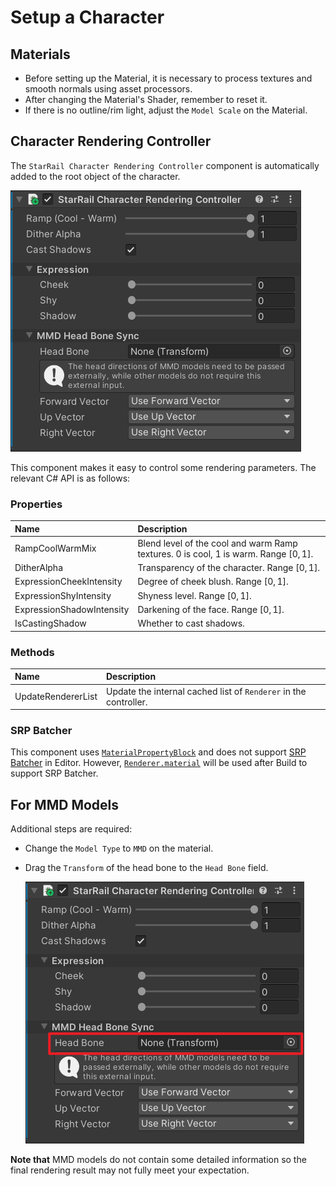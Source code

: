 # Setup a Character

## Materials

- Before setting up the Material, it is necessary to process textures and smooth normals using asset processors.
- After changing the Material's Shader, remember to reset it.
- If there is no outline/rim light, adjust the `Model Scale` on the Material.

## Character Rendering Controller

The `StarRail Character Rendering Controller` component is automatically added to the root object of the character.

![Character rendering controller](../assets/character-rendering-controller.png)

This component makes it easy to control some rendering parameters. The relevant C# API is as follows:

### Properties

|Name|Description|
|:-|:-|
|RampCoolWarmMix|Blend level of the cool and warm Ramp textures. 0 is cool, 1 is warm. Range $[0, 1]$.|
|DitherAlpha|Transparency of the character. Range $[0, 1]$.|
|ExpressionCheekIntensity|Degree of cheek blush. Range $[0, 1]$.|
|ExpressionShyIntensity|Shyness level. Range $[0, 1]$.|
|ExpressionShadowIntensity|Darkening of the face. Range $[0, 1]$.|
|IsCastingShadow|Whether to cast shadows.|

### Methods

|Name|Description|
|:-|:-|
|UpdateRendererList|Update the internal cached list of `Renderer` in the controller.|

### SRP Batcher

This component uses [`MaterialPropertyBlock`](https://docs.unity3d.com/ScriptReference/MaterialPropertyBlock.html) and does not support [SRP Batcher](https://docs.unity3d.com/Manual/SRPBatcher.html) in Editor. However, [`Renderer.material`](https://docs.unity3d.com/ScriptReference/Renderer-material.html) will be used after Build to support SRP Batcher.

## For MMD Models

Additional steps are required:

- Change the `Model Type` to `MMD` on the material.
- Drag the `Transform` of the head bone to the `Head Bone` field.

    ![Sync Head Bone](../assets/mmd-head-bone-sync.png)

**Note that** MMD models do not contain some detailed information so the final rendering result may not fully meet your expectation.
